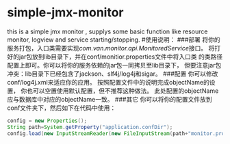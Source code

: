 # simple-jmx-monitor
this is a simple jmx monitor , supplys some basic function like resource monitor, logview and service
starting/stopping.
#使用说明：
###部署
将你的服务打包，入口类需要实现*com.van.monitor.api.MonitoredService*接口。
将打好的jar包放到lib目录下，并在conf/monitior.properties文件中将入口类
的类路径配置上即可。你可以将你的服务依赖的jar包一同拷贝至lib目录下，
但要注意jar包冲突：lib目录下已经包含了jackson、slf4j/log4j和sigar。
###配置
你可以修改conf/log4j.xml来适应你的应用。
按照配置文件中的说明完成objectName的设置，
你也可以空置使用默认配置，但不推荐这种做法。
此处配置的objectName应与数据库中对应的objectName一致。
###其它
你可以将你的配置文件放到conf文件夹下，然后如下在代码中使用：
```java
config = new Properties();
String path=System.getProperty("application.confDir");
config.load(new InputStreamReader(new FileInputStream(path+"monitor.properties"), Charset.forName("utf-8")));
```
